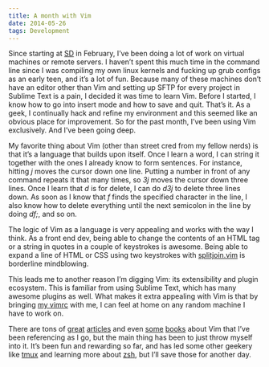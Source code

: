 ```yaml
---
title: A month with Vim
date: 2014-05-26
tags: Development
---
```


Since starting at [SD](http://somethingdigital.com) in February, I’ve been doing a lot of work on virtual machines or remote servers. I haven’t spent this much time in the command line since I was compiling my own linux kernels and fucking up grub configs as an early teen, and it’s a lot of fun. Because many of these machines don’t have an editor other than Vim and setting up SFTP for every project in Sublime Text is a pain, I decided it was time to learn Vim. Before I started, I know how to go into insert mode and how to save and quit. That’s it. As a geek, I continually hack and refine my environment and this seemed like an obvious place for improvement. So for the past month, I’ve been using Vim exclusively. And I’ve been going deep.

My favorite thing about Vim (other than street cred from my fellow nerds) is that it’s a language that builds upon itself. Once I learn a word, I can string it together with the ones I already know to form sentences. For instance, hitting *j* moves the cursor down one line. Putting a number in front of any command repeats it that many times, so *3j* moves the cursor down three lines. Once I learn that *d* is for delete, I can do *d3j* to delete three lines down. As soon as I know that *f* finds the specified character in the line, I also know how to delete everything until the next semicolon in the line by doing *df;*, and so on. 

The logic of Vim as a language is very appealing and works with the way I think. As a front end dev, being able to change the contents of an HTML tag or a string in quotes in a couple of keystrokes is awesome. Being able to expand a line of HTML or CSS using two keystrokes with [splitjoin.vim](https://github.com/AndrewRadev/splitjoin.vim) is borderline mindblowing. 

This leads me to another reason I’m digging Vim: its extensibility and plugin ecosystem. This is familiar from using Sublime Text, which has many awesome plugins as well. What makes it extra appealing with Vim is that by bringing [my vimrc](https://github.com/nadavspi/dotfiles/blob/master/vimrc) with me, I can feel at home on any random machine I have to work on.

There are tons of [great](http://stevelosh.com/blog/2010/09/coming-home-to-vim/) [articles](http://www.danielmiessler.com/study/vim/) and even [some](https://leanpub.com/painless_vim) [books](http://pragprog.com/book/dnvim/practical-vim) about Vim that I’ve been referencing as I go, but the main thing has been to just throw myself into it. It’s been fun and rewarding so far, and has led some other geekery like [tmux](http://tmux.sourceforge.net/) and learning more about [zsh](https://github.com/robbyrussell/oh-my-zsh), but I’ll save those for another day. 
